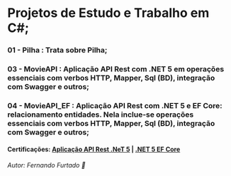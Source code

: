 # Projetos de Estudo e Trabalho em C#;
### 01 - Pilha : Trata sobre Pilha;
### 03 - MovieAPI :  Aplicação API Rest com .NET 5 em operações essenciais com verbos HTTP, Mapper, Sql (BD), integração com Swagger e outros;
### 04 - MovieAPI_EF : Aplicação API Rest com .NET 5 e EF Core: relacionamento entidades. Nela inclue-se operações essenciais com verbos HTTP, Mapper, Sql (BD), integração com Swagger e outros;

#### Certificações: [Aplicação API Rest .NeT 5](https://cursos.alura.com.br/certificate/7e00ad40-a4e4-47c3-a974-e21ca0f5591e) | [.NET 5 EF Core](https://cursos.alura.com.br/certificate/1ce8ba46-ac3b-431d-b308-58786d644d4e)

###### Autor: Fernando Furtado :boy:
